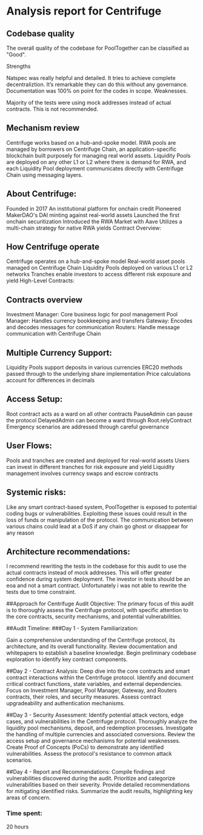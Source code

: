 # Analysis report for Centrifuge

## Codebase quality
The overall quality of the codebase for PoolTogether can be classified as "Good".

Strengths

Natspec was really helpful and detailed.
It tries to achieve complete decentraliztion. It’s remarkable they can do this without any governance.
Documentation was 100% on point for the codes in scope.
Weaknesses.

Majority of the tests were using mock addresses instead of actual contracts. This is not recommended.

## Mechanism review
Centrifuge works based on a hub-and-spoke model. RWA pools are managed by borrowers on Centrifuge Chain, an application-specific blockchain built purposely for managing real world assets. Liquidity Pools are deployed on any other L1 or L2 where there is demand for RWA, and each Liquidity Pool deployment communicates directly with Centrifuge Chain using messaging layers.

## About Centrifuge:

Founded in 2017
An institutional platform for onchain credit
Pioneered MakerDAO's DAI minting against real-world assets
Launched the first onchain securitization
Introduced the RWA Market with Aave
Utilizes a multi-chain strategy for native RWA yields
Contract Overview:

## How Centrifuge operate
Centrifuge operates on a hub-and-spoke model
Real-world asset pools managed on Centrifuge Chain
Liquidity Pools deployed on various L1 or L2 networks
Tranches enable investors to access different risk exposure and yield
High-Level Contracts:

## Contracts overview
Investment Manager: Core business logic for pool management
Pool Manager: Handles currency bookkeeping and transfers
Gateway: Encodes and decodes messages for communication
Routers: Handle message communication with Centrifuge Chain

## Multiple Currency Support:

Liquidity Pools support deposits in various currencies
ERC20 methods passed through to the underlying share implementation
Price calculations account for differences in decimals

## Access Setup:
Root contract acts as a ward on all other contracts
PauseAdmin can pause the protocol
DelayedAdmin can become a ward through Root.relyContract
Emergency scenarios are addressed through careful governance

## User Flows:
Pools and tranches are created and deployed for real-world assets
Users can invest in different tranches for risk exposure and yield
Liquidity management involves currency swaps and escrow contracts

## Systemic risks:
Like any smart contract-based system, PoolTogether is exposed to potential coding bugs or vulnerabilities. Exploiting these issues could result in the loss of funds or manipulation of the protocol.
The communication between various chains could lead at a DoS if any chain go ghost or disappear for any reason

## Architecture recommendations:
I recommend rewriting the tests in the codebase for this audit to use the actual contracts instead of mock addresses. This will offer greater confidence during system deployment.
The investor in tests should be an eoa and not a smart contract.
Unfortunately i was not able to rewrite the tests due to time constraint.

##Approach for Centrifuge Audit
Objective:
The primary focus of this audit is to thoroughly assess the Centrifuge protocol, with specific attention to the core contracts, security mechanisms, and potential vulnerabilities.

##Audit Timeline:
###Day 1 - System Familiarization:

Gain a comprehensive understanding of the Centrifuge protocol, its architecture, and its overall functionality.
Review documentation and whitepapers to establish a baseline knowledge.
Begin preliminary codebase exploration to identify key contract components.

##Day 2 - Contract Analysis:
Deep dive into the core contracts and smart contract interactions within the Centrifuge protocol.
Identify and document critical contract functions, state variables, and external dependencies.
Focus on Investment Manager, Pool Manager, Gateway, and Routers contracts, their roles, and security measures.
Assess contract upgradeability and authentication mechanisms.

##Day 3 - Security Assessment:
Identify potential attack vectors, edge cases, and vulnerabilities in the Centrifuge protocol.
Thoroughly analyze the liquidity pool mechanisms, deposit, and redemption processes.
Investigate the handling of multiple currencies and associated conversions.
Review the access setup and governance mechanisms for potential weaknesses.
Create Proof of Concepts (PoCs) to demonstrate any identified vulnerabilities.
Assess the protocol's resistance to common attack scenarios.

##Day 4 - Report and Recommendations:
Compile findings and vulnerabilities discovered during the audit.
Prioritize and categorize vulnerabilities based on their severity.
Provide detailed recommendations for mitigating identified risks.
Summarize the audit results, highlighting key areas of concern.







### Time spent:
20 hours